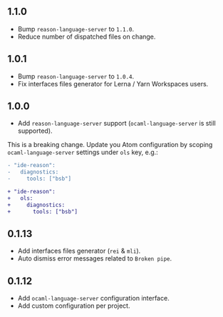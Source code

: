 ## 1.1.0
* Bump `reason-language-server` to `1.1.0`.
* Reduce number of dispatched files on change.

## 1.0.1
* Bump `reason-language-server` to `1.0.4`.
* Fix interfaces files generator for Lerna / Yarn Workspaces users.

## 1.0.0
* Add `reason-language-server` support (`ocaml-language-server` is still supported).

This is a breaking change. Update you Atom configuration by scoping `ocaml-language-server` settings under `ols` key, e.g.:

```diff
- "ide-reason":
-   diagnostics:
-     tools: ["bsb"]

+ "ide-reason":
+   ols:
+     diagnostics:
+       tools: ["bsb"]
```


## 0.1.13
* Add interfaces files generator (`rei` & `mli`).
* Auto dismiss error messages related to `Broken pipe`.

## 0.1.12
* Add `ocaml-language-server` configuration interface.
* Add custom configuration per project.
